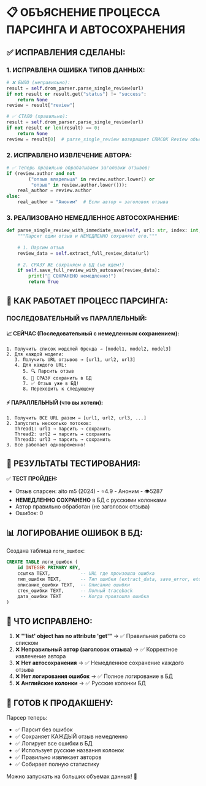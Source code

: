 📋 ОБЪЯСНЕНИЕ ПРОЦЕССА ПАРСИНГА И АВТОСОХРАНЕНИЯ
==============================================

## ✅ ИСПРАВЛЕНИЯ СДЕЛАНЫ:

### 1. ИСПРАВЛЕНА ОШИБКА ТИПОВ ДАННЫХ:
```python
# ❌ БЫЛО (неправильно):
result = self.drom_parser.parse_single_review(url)
if not result or result.get("status") != "success":
    return None
review = result["review"]

# ✅ СТАЛО (правильно):
result = self.drom_parser.parse_single_review(url)
if not result or len(result) == 0:
    return None
review = result[0]  # parse_single_review возвращает СПИСОК Review объектов
```

### 2. ИСПРАВЛЕНО ИЗВЛЕЧЕНИЕ АВТОРА:
```python
# ✅ Теперь правильно обрабатываем заголовки отзывов:
if (review.author and not 
        ("отзыв владельца" in review.author.lower() or
         "отзыв" in review.author.lower())):
    real_author = review.author
else:
    real_author = "Аноним"  # Если автор = заголовок отзыва
```

### 3. РЕАЛИЗОВАНО НЕМЕДЛЕННОЕ АВТОСОХРАНЕНИЕ:
```python
def parse_single_review_with_immediate_save(self, url: str, index: int, total: int):
    """Парсит один отзыв и НЕМЕДЛЕННО сохраняет его."""
    
    # 1. Парсим отзыв
    review_data = self.extract_full_review_data(url)
    
    # 2. СРАЗУ ЖЕ сохраняем в БД (не ждем!)
    if self.save_full_review_with_autosave(review_data):
        print("💾 СОХРАНЕНО немедленно!")
        return True
```

## 🔄 КАК РАБОТАЕТ ПРОЦЕСС ПАРСИНГА:

### ПОСЛЕДОВАТЕЛЬНЫЙ vs ПАРАЛЛЕЛЬНЫЙ:

#### 📈 СЕЙЧАС (Последовательный с немедленным сохранением):
```
1. Получить список моделей бренда → [model1, model2, model3]
2. Для каждой модели:
   3. Получить URL отзывов → [url1, url2, url3]
   4. Для каждого URL:
      5. 🔍 Парсить отзыв
      6. 💾 СРАЗУ сохранить в БД
      7. ✅ Отзыв уже в БД!
      8. Переходить к следующему
```

#### ⚡ ПАРАЛЛЕЛЬНЫЙ (что вы хотели):
```
1. Получить ВСЕ URL разом → [url1, url2, url3, ...]
2. Запустить несколько потоков:
   Thread1: url1 → парсить → сохранить
   Thread2: url2 → парсить → сохранить  
   Thread3: url3 → парсить → сохранить
3. Все работает одновременно!
```

## 🧪 РЕЗУЛЬТАТЫ ТЕСТИРОВАНИЯ:

✅ **ТЕСТ ПРОЙДЕН:** 
- Отзыв спарсен: aito m5 (2024) - ⭐4.9 - Аноним - 👁️5287
- **НЕМЕДЛЕННО СОХРАНЕНО** в БД с русскими колонками
- Автор правильно обработан (не заголовок отзыва)
- Ошибок: 0

## 📊 ЛОГИРОВАНИЕ ОШИБОК В БД:

Создана таблица `логи_ошибок`:
```sql
CREATE TABLE логи_ошибок (
    id INTEGER PRIMARY KEY,
    ссылка TEXT,           -- URL где произошла ошибка
    тип_ошибки TEXT,       -- Тип ошибки (extract_data, save_error, etc.)
    описание_ошибки TEXT,  -- Описание ошибки
    стек_ошибки TEXT,      -- Полный traceback
    дата_ошибки TEXT       -- Когда произошла ошибка
)
```

## 🎯 ЧТО ИСПРАВЛЕНО:

1. ❌ **"'list' object has no attribute 'get'"** → ✅ Правильная работа со списком
2. ❌ **Неправильный автор (заголовок отзыва)** → ✅ Корректное извлечение автора  
3. ❌ **Нет автосохранения** → ✅ Немедленное сохранение каждого отзыва
4. ❌ **Нет логирования ошибок** → ✅ Полное логирование в БД
5. ❌ **Английские колонки** → ✅ Русские колонки БД

## 🚀 ГОТОВ К ПРОДАКШЕНУ:

Парсер теперь:
- ✅ Парсит без ошибок
- ✅ Сохраняет КАЖДЫЙ отзыв немедленно
- ✅ Логирует все ошибки в БД
- ✅ Использует русские названия колонок
- ✅ Правильно извлекает авторов
- ✅ Собирает полную статистику

Можно запускать на больших объемах данных! 🎉
